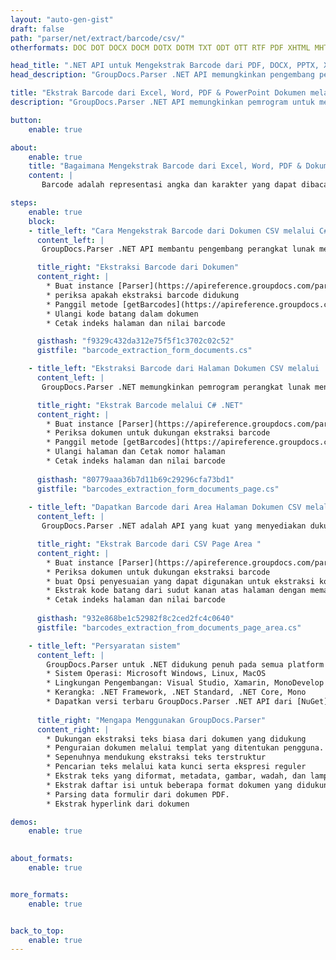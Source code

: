```yaml
---
layout: "auto-gen-gist"
draft: false
path: "parser/net/extract/barcode/csv/"
otherformats: DOC DOT DOCX DOCM DOTX DOTM TXT ODT OTT RTF PDF XHTML MHTML MD XML EPUB FB2 CHM XLS XLT XLSX XLSM XLSB XLTX XLTM ODS OTS XLA XLAM PPT PPTX  PPS POT PPSX PPTM POTX PPSM ODP OTP PST OST EML EMLX MSG ONE 

head_title: ".NET API untuk Mengekstrak Barcode dari PDF, DOCX, PPTX, XLSX, EPUB & Lainnya "
head_description: "GroupDocs.Parser .NET API memungkinkan pengembang perangkat lunak mengekstrak barcode dari dokumen PDF, DOC, DOCX, PPT, PPTX, EML, MSG, XLS, XLSX, CSV, ODT, RTF & EPUB di dalam .NET Apps."

title: "Ekstrak Barcode dari Excel, Word, PDF & PowerPoint Dokumen melalui C#.NET API"
description: "GroupDocs.Parser .NET API memungkinkan pemrogram untuk mengekstrak barcode dari dokumen PDF, DOC, DOCX, PPT, PPTX, EML, MSG, XLS, XLSX, CSV, ODT, RTF & EPUB atau halaman aea."

button:
    enable: true

about:
    enable: true
    title: "Bagaimana Mengekstrak Barcode dari Excel, Word, PDF & Dokumen Lain melalui .NET API?"
    content: |
       Barcode adalah representasi angka dan karakter yang dapat dibaca mesin yang umum digunakan di seluruh Dunia dalam banyak konteks, seperti pemindaian dan identifikasi produk, pelacakan suku cadang mobil, manajemen inventaris, dan sebagainya. GroupDocs.Parser untuk .NET adalah API canggih yang membantu pengembang mengembangkan solusi untuk mengekstrak teks, gambar, dan kode batang dari berbagai jenis format dokumen yang didukung, seperti PDF, Email, Ebook, format Microsoft Office: Word (DOC, DOCX ), PowerPoint (PPT, PPTX), Excel (XLS, XLSX), format Email (EML, MSG) dan banyak lagi. API telah menyertakan dukungan untuk beberapa fitur penguraian dokumen tingkat lanjut seperti mencari teks dengan kata kunci, ekstraksi teks yang akurat, ekstraksi teks berformat HTML atau Markdown, ekstraksi area teks dengan koordinat, mengekstrak metadata atau kode batang, dan sebagainya.  

steps:
    enable: true
    block:
    - title_left: "Cara Mengekstrak Barcode dari Dokumen CSV melalui C# .NET "
      content_left: |
       GroupDocs.Parser .NET API membantu pengembang perangkat lunak mengekstrak Barcode dari dokumen CSV dengan mudah. Contoh kode C# .NET berikut menunjukkan cara mengekstrak kode batang dari dokumen CSV. 

      title_right: "Ekstraksi Barcode dari Dokumen"
      content_right: |
        * Buat instance [Parser](https://apireference.groupdocs.com/parser/net/groupdocs.parser/parser) 
        * periksa apakah ekstraksi barcode didukung 
        * Panggil metode [getBarcodes](https://apireference.groupdocs.com/parser/net/groupdocs.parser/parser/methods/getBarcodes) untuk mengekstrak semua kode batang dari seluruh dokumen.
        * Ulangi kode batang dalam dokumen
        * Cetak indeks halaman dan nilai barcode

      gisthash: "f9329c432da312e75f5f1c3702c02c52"
      gistfile: "barcode_extraction_form_documents.cs"

    - title_left: "Ekstraksi Barcode dari Halaman Dokumen CSV melalui .NET"
      content_left: |
       GroupDocs.Parser .NET memungkinkan pemrogram perangkat lunak mengekstrak kode batang dari halaman dokumen CSV. Kode C# .NET di bawah ini menunjukkan bagaimana ekstraksi barcode dapat dilakukan di dalam dokumen CSV. 

      title_right: "Ekstrak Barcode melalui C# .NET"
      content_right: |
        * Buat instance [Parser](https://apireference.groupdocs.com/parser/net/groupdocs.parser/parser)  
        * Periksa dokumen untuk dukungan ekstraksi barcode
        * Panggil metode [getBarcodes](https://apireference.groupdocs.com/parser/net/groupdocs.parser/parser/methods/getBarcodes) untuk mengekstrak semua kode batang dari seluruh dokumen.
        * Ulangi halaman dan Cetak nomor halaman
        * Cetak indeks halaman dan nilai barcode
     
      gisthash: "80779aaa36b7d11b69c29296cfa73bd1"
      gistfile: "barcodes_extraction_form_documents_page.cs"
      
    - title_left: "Dapatkan Barcode dari Area Halaman Dokumen CSV melalui .NET"
      content_left: |
       GroupDocs.Parser .NET adalah API yang kuat yang menyediakan dukungan lengkap untuk ekstraksi barcode dari dokumen CSV menggunakan beberapa baris kode .NET. Contoh kode .NET berikut menunjukkan cara melakukan ekstraksi kode batang dari area halaman dokumen CSV.

      title_right: "Ekstrak Barcode dari CSV Page Area "
      content_right: |
        * Buat instance [Parser](https://apireference.groupdocs.com/parser/net/groupdocs.parser/parser)   
        * Periksa dokumen untuk dukungan ekstraksi barcode
        * buat Opsi penyesuaian yang dapat digunakan untuk ekstraksi kode batang
        * Ekstrak kode batang dari sudut kanan atas halaman dengan memanggil metode [getBarcodes](https://apireference.groupdocs.com/parser/net/groupdocs.parser/parser/methods/getBarcodes) menggunakan Opsi penyesuaian.
        * Cetak indeks halaman dan nilai barcode
     
      gisthash: "932e868be1c52982f8c2ced2fc4c0640"
      gistfile: "barcodes_extraction_from_documents_page_area.cs"

    - title_left: "Persyaratan sistem"
      content_left: |
        GroupDocs.Parser untuk .NET didukung penuh pada semua platform utama dan sistem operasi. Untuk panduan persyaratan sistem lengkap, silakan kunjungi [persyaratan sistem](hhttps://docs.groupdocs.com/parser/net/system-requirements/) Sebelum menjalankan kode di bawah, pastikan Anda telah menginstal prasyarat berikut di sistem:
        * Sistem Operasi: Microsoft Windows, Linux, MacOS
        * Lingkungan Pengembangan: Visual Studio, Xamarin, MonoDevelop dll
        * Kerangka: .NET Framework, .NET Standard, .NET Core, Mono
        * Dapatkan versi terbaru GroupDocs.Parser .NET API dari [NuGet](https://www.nuget.org/packages/GroupDocs.parser/)
        
      title_right: "Mengapa Menggunakan GroupDocs.Parser"
      content_right: |
        * Dukungan ekstraksi teks biasa dari dokumen yang didukung
        * Penguraian dokumen melalui templat yang ditentukan pengguna.
        * Sepenuhnya mendukung ekstraksi teks terstruktur
        * Pencarian teks melalui kata kunci serta ekspresi reguler
        * Ekstrak teks yang diformat, metadata, gambar, wadah, dan lampiran.
        * Ekstrak daftar isi untuk beberapa format dokumen yang didukung.
        * Parsing data formulir dari dokumen PDF.
        * Ekstrak hyperlink dari dokumen

demos:
    enable: true
        

about_formats:
    enable: true


more_formats:
    enable: true


back_to_top:
    enable: true
---
```


